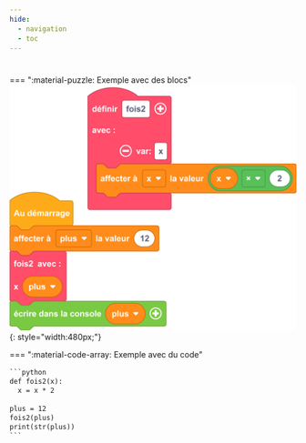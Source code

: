 ```yaml
---
hide:
  - navigation
  - toc
---
```


# 

=== ":material-puzzle: Exemple avec des blocs"
    ![Exemple avec des blocs](quiz3_question5.png){: style="width:480px;"}

=== ":material-code-array: Exemple avec du code"

    ```python
    def fois2(x):
      x = x * 2

    plus = 12
    fois2(plus)
    print(str(plus))
    ```